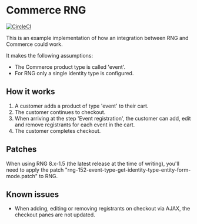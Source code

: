 # Commerce RNG

[![CircleCI](https://circleci.com/gh/MegaChriz/commerce_rng/tree/8.x-1.x.svg?style=svg)](https://circleci.com/gh/MegaChriz/commerce_rng/tree/8.x-1.x)

This is an example implementation of how an integration between RNG and Commerce
could work.

It makes the following assumptions:

  - The Commerce product type is called 'event'.
  - For RNG only a single identity type is configured.


## How it works

1. A customer adds a product of type 'event' to their cart.
2. The customer continues to checkout.
3. When arriving at the step 'Event registration', the customer can add, edit
   and remove registrants for each event in the cart.
4. The customer completes checkout.


## Patches

When using RNG 8.x-1.5 (the latest release at the time of writing), you'll need
to apply the patch "rng-152-event-type-get-identity-type-entity-form-mode.patch"
to RNG.


## Known issues

- When adding, editing or removing registrants on checkout via AJAX, the
  checkout panes are not updated.
